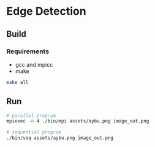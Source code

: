 # Edge Detection

## Build

### Requirements

- gcc and mpicc
- make

```sh
make all
```

## Run

```sh
# parallel program
mpiexec -n 4 ./bin/mpi assets/aybu.png image_out.png

# sequential program
./bin/seq assets/aybu.png image_out.png
```